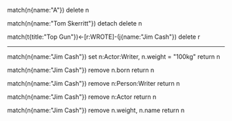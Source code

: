

match(n{name:"A"})
delete n


match(n{name:"Tom Skerritt"})
detach 
delete n


match(t{title:"Top Gun"})<-[r:WROTE]-(j{name:"Jim Cash"})
delete r


--------------------------------

match(n{name:"Jim Cash"})
set n:Actor:Writer, n.weight = "100kg"
return n


match(n{name:"Jim Cash"})
remove n.born
return n

match(n{name:"Jim Cash"})
remove n:Person:Writer
return n

match(n{name:"Jim Cash"})
remove n:Actor
return n

match(n{name:"Jim Cash"})
remove n.weight, n.name
return n